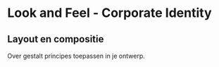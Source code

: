 # Look and Feel - Corporate Identity

## Layout en compositie

Over gestalt principes toepassen in je ontwerp.